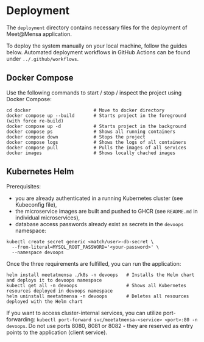 # Deployment
The `deployment` directory contains necessary files for the deployment of Meet@Mensa application. 

To deploy the system manually on your local machine, follow the guides below. Automated deployment workflows in GitHub Actions can be found under `../.github/workflows`.

## Docker Compose
Use the following commands to start / stop / inspect the project using Docker Compose:
```
cd docker                       # Move to docker directory
docker compose up --build       # Starts project in the foreground (with force re-build)
docker compose up -d            # Starts project in the background
docker compose ps               # Shows all running containers
docker compose down             # Stops the project
docker compose logs             # Shows the logs of all containers
docker compose pull             # Pulls the images of all services
docker images                   # Shows locally chached images
```

## Kubernetes Helm
Prerequisites: 
- you are already authenticated in a running Kubernetes cluster (see Kubeconfig file),
- the microservice images are built and pushed to GHCR (see `README.md` in individual microservices),
- database access passwords already exist as secrets in the `devoops` namespace:
```
kubectl create secret generic <match/user>-db-secret \
  --from-literal=MYSQL_ROOT_PASSWORD='<your-password>' \
  --namespace devoops
```

Once the three requirements are fulfilled, you can run the application:
```
helm install meetatmensa ./k8s -n devoops   # Installs the Helm chart and deploys it to devoops namespace
kubectl get all -n devoops                  # Shows all Kubernetes resources deployed in devoops namespace
helm uninstall meetatmensa -n devoops       # Deletes all resources deployed with the Helm chart
```
If you want to access cluster-internal services, you can utilize port-forwarding: `kubectl port-forward svc/meetatmensa-<service> <port>:80 -n devoops`. Do not use ports 8080, 8081 or 8082 - they are reserved as entry points to the application (client service).
